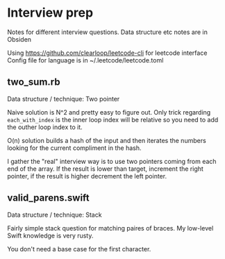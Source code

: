 # Interview prep
Notes for different interview questions. Data structure etc notes are in Obsiden

Using https://github.com/clearloop/leetcode-cli for leetcode interface
Config file for language is in ~/.leetcode/leetcode.toml

## two_sum.rb
Data structure / technique: Two pointer

Naive solution is N^2 and pretty easy to figure out. Only trick regarding `each_with_index` is the inner loop index will be relative so you need to add the outher loop index to it.

O(n) solution builds a hash of the input and then iterates the numbers looking for the current compliment in the hash.

I gather the "real" interview way is to use two pointers coming from each end of the array. If the result is lower than target, increment the right pointer, if the result is higher decrement the left pointer.

## valid_parens.swift
Data structure / technique: Stack

Fairly simple stack question for matching paires of braces. My low-level Swift knowledge is very rusty.

You don't need a base case for the first character.

